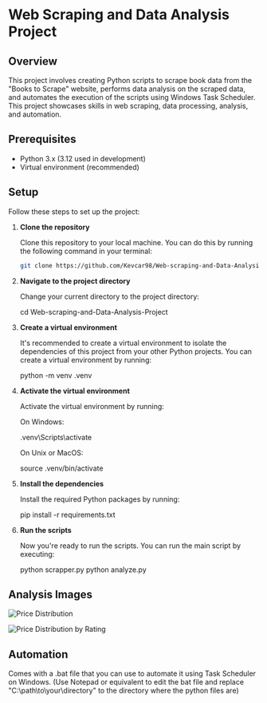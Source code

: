 # Web Scraping and Data Analysis Project

## Overview
This project involves creating Python scripts to scrape book data from the "Books to Scrape" website, performs data analysis on the scraped data, and automates the execution of the scripts using Windows Task Scheduler. This project showcases skills in web scraping, data processing, analysis, and automation.

## Prerequisites
- Python 3.x  (3.12 used in development)
- Virtual environment (recommended)

## Setup

Follow these steps to set up the project:

1. **Clone the repository**

   Clone this repository to your local machine. You can do this by running the following command in your terminal:

   ```bash
   git clone https://github.com/Kevcar98/Web-scraping-and-Data-Analysis-Project.git


2. **Navigate to the project directory**

    Change your current directory to the project directory:

    cd Web-scraping-and-Data-Analysis-Project

3.  **Create a virtual environment**

    It's recommended to create a virtual environment to isolate the dependencies of this project from your other Python projects. You can create a virtual environment by running:

    python -m venv .venv

4.  **Activate the virtual environment**

    Activate the virtual environment by running:

    On Windows:

    .venv\Scripts\activate

    On Unix or MacOS:

    source .venv/bin/activate

5.  **Install the dependencies**

    Install the required Python packages by running:

    pip install -r requirements.txt

6.  **Run the scripts**

    Now you're ready to run the scripts. You can run the main script by executing:

    python scrapper.py
    python analyze.py

## Analysis Images

![Price Distribution](price_distribution.png)

![Price Distribution by Rating](price_distribution_by_rating.png)

## Automation

Comes with a .bat file that you can use to automate it using Task Scheduler on Windows.
(Use Notepad or equivalent to edit the bat file and replace "C:\path\to\your\directory" to the directory where the python files are)
